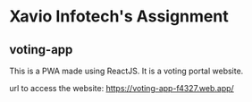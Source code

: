 # Xavio Infotech's Assignment 

## voting-app
This is a PWA made using ReactJS. It is a voting portal website.

url to access the website: https://voting-app-f4327.web.app/

